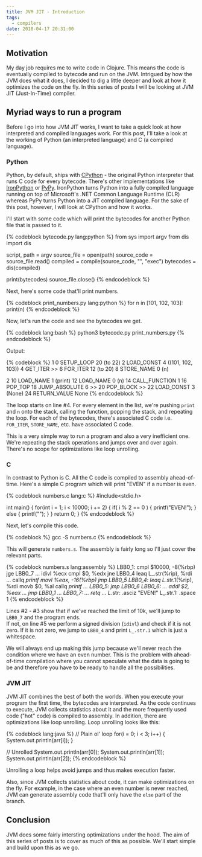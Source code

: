 ```yaml
---
title: JVM JIT - Introduction
tags:
  - compilers
date: 2018-04-17 20:31:00
---
```


## Motivation
My day job requires me to write code in Clojure. This means the code is eventually compiled to bytecode and run on the JVM. Intrigued by how the JVM does what it does, I decided to dig a little deeper and look at how it optimizes the code on the fly. In this series of posts I will be looking at JVM JIT (Just-In-Time) compiler.

## Myriad ways to run a program

Before I go into how JVM JIT works, I want to take a quick look at how interpreted and compiled languages work. For this post, I'll take a look at the working of Python (an interpreted language) and C (a compiled language).

### Python

Python, by default, ships with [CPython](https://github.com/python/cpython) - the original Python interpreter that runs C code for every bytecode. There's other implementations like [IronPython](http://ironpython.net/) or [PyPy](https://pypy.org). IronPython turns Python into a fully compiled language running on top of Microsoft's .NET Common Language Runtime (CLR) whereas PyPy turns Python into a JIT compiled language. For the sake of this post, however, I will look at CPython and how it works.

I'll start with some code which will print the bytecodes for another Python file that is passed to it. 

{% codeblock bytecode.py lang:python %}
from sys import argv
from dis import dis

script, path = argv
source_file = open(path)
source_code = source_file.read()
compiled = compile(source_code, "<string>", "exec")
bytecodes = dis(compiled)

print(bytecodes)
source_file.close()
{% endcodeblock %}

Next, here's some code that'll print numbers.

{% codeblock print_numbers.py lang:python %}
for n in [101, 102, 103]:
    print(n)
{% endcodeblock %}

Now, let's run the code and see the bytecodes we get.

{% codeblock lang:bash %}
python3 bytecode.py print_numbers.py
{% endcodeblock %}

Output:

{% codeblock %}
  1           0 SETUP_LOOP              20 (to 22)
              2 LOAD_CONST               4 ((101, 102, 103))
              4 GET_ITER
        >>    6 FOR_ITER                12 (to 20)
              8 STORE_NAME               0 (n)

  2          10 LOAD_NAME                1 (print)
             12 LOAD_NAME                0 (n)
             14 CALL_FUNCTION            1
             16 POP_TOP
             18 JUMP_ABSOLUTE            6
        >>   20 POP_BLOCK
        >>   22 LOAD_CONST               3 (None)
             24 RETURN_VALUE
None
{% endcodeblock %}

The loop starts on line #4. For every element in the list, we're pushing `print` and `n` onto the stack, calling the function, popping the stack, and repeating the loop. For each of the bytecodes, there's associated C code i.e. `FOR_ITER`, `STORE_NAME`, etc. have associated C code.   

This is a very simple way to run a program and also a very inefficient one. We're repeating the stack operations and jumps over and over again. There's no scope for optimizations like loop unrolling.

### C

In contrast to Python is C. All the C code is compiled to assembly ahead-of-time. Here's a simple C program which will print "EVEN" if a number is even. 

{% codeblock numbers.c lang:c %}
#include<stdio.h>

int main() {
  for(int i = 1; i < 10000; i += 2) {
    if( i % 2 == 0 ) {
      printf("EVEN!");
    } else {
      printf("");
    }
  }
  return 0;
}
{% endcodeblock %}

Next, let's compile this code.

{% codeblock %}
gcc -S numbers.c
{% endcodeblock %}

This will generate `numbers.s`. The assembly is fairly long so I'll just cover the relevant parts.

{% codeblock numbers.s lang:assembly %}
LBB0_1:
        cmpl    $10000, -8(%rbp) 
        jge     LBB0_7
        ...
        idivl   %ecx
        cmpl    $0, %edx
        jne     LBB0_4
        leaq    L_.str(%rip), %rdi
        ...
        callq   _printf
        movl    %eax, -16(%rbp)
        jmp     LBB0_5
LBB0_4:
        leaq    L_.str.1(%rip), %rdi
        movb    $0, %al
        callq   _printf
        ...
LBB0_5:
        jmp     LBB0_6
LBB0_6:
        ...
        addl    $2, %eax
        ...
        jmp     LBB0_1
        ...
LBB0_7:
        ...
        retq
        ...
L_.str:
        .asciz  "EVEN!"
L_.str.1:
        .space  1
{% endcodeblock %}

Lines #2 - #3 show that if we've reached the limit of 10k, we'll jump to `LBB0_7` and the program ends.   
If not, on line #5 we perform a signed division (`idivl`) and check if it is not zero. If it is not zero, we jump to `LBB0_4` and print `L_.str.1` which is just a whitespace.  

We will always end up making this jump because we'll never reach the condition where we have an even number. This is the problem with ahead-of-time compilation where you cannot speculate what the data is going to be and therefore you have to be ready to handle all the possibilities.  

### JVM JIT

JVM JIT combines the best of both the worlds. When you execute your program the first time, the bytecodes are interpreted. As the code continues to execute, JVM collects statistics about it and the more frequently used code ("hot" code) is compiled to assembly. In addition, there are optimizations like loop unrolling. Loop unrolling looks like this:

{% codeblock lang:java %}
// Plain ol' loop
for(i = 0; i < 3; i++) {
    System.out.println(arr[i]);
}

// Unrolled
System.out.println(arr[0]);
System.out.println(arr[1]);
System.out.println(arr[2]);
{% endcodeblock %}

Unrolling a loop helps avoid jumps and thus makes execution faster. 

Also, since JVM collects statistics about code, it can make optimizations on the fly. For example, in the case where an even number is never reached, JVM can generate assembly code that'll only have the `else` part of the branch.

## Conclusion

JVM does some fairly intersting optimizations under the hood. The aim of this series of posts is to cover as much of this as possible. We'll start simple and build upon this as we go. 
